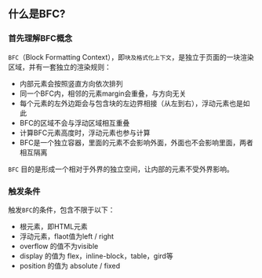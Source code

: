 ## 什么是BFC?

### 首先理解BFC概念
`BFC`（Block Formatting Context），即`块及格式化上下文`，是独立于页面的一块渲染区域，并有一套独立的渲染规则：
- 内部元素会按照竖直方向依次排列
- 同一个BFC内，相邻的元素margin会重叠，与方向无关
- 每个元素的左外边距会与包含块的左边界相接（从左到右），浮动元素也是如此
- BFC的区域不会与浮动区域相互重叠
- 计算BFC元素高度时，浮动元素也参与计算
- BFC是一个独立容器，里面的元素不会影响外面，外面也不会影响里面，两者相互隔离

`BFC` 目的是形成一个相对于外界的独立空间，让内部的元素不受外界影响。

### 触发条件
触发`BFC`的条件，包含不限于以下：
- 根元素，即HTML元素
- 浮动元素，flaot值为left / right
- overflow 的值不为visible
- display 的值为 flex，inline-block，table，gird等
- position 的值为 absolute / fixed